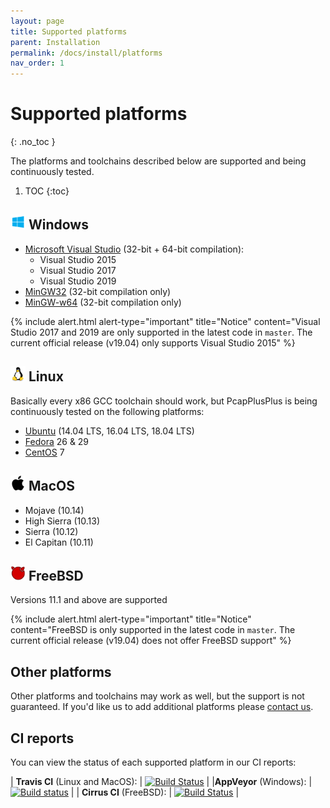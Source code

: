 ```yaml
---
layout: page
title: Supported platforms
parent: Installation
permalink: /docs/install/platforms
nav_order: 1
---
```


# Supported platforms
{: .no_toc }

The platforms and toolchains described below are supported and being continuously tested.

1. TOC
{:toc}

## <img src="/resources/logo-windows.png" alt="drawing" width="24" title="Windows"/> Windows

- [Microsoft Visual Studio](https://visualstudio.microsoft.com/) (32-bit + 64-bit compilation):
  - Visual Studio 2015
  - Visual Studio 2017
  - Visual Studio 2019
- [MinGW32](http://www.mingw.org/) (32-bit compilation only)
- [MinGW-w64](https://mingw-w64.org) (32-bit compilation only)

{% include alert.html alert-type="important" title="Notice" content="Visual Studio 2017 and 2019 are only supported in the latest code in <code>master</code>. The current official release (v19.04) only supports Visual Studio 2015" %}


## <img src="/resources/logo-linux.png" alt="drawing" width="24" title="Linux"/> Linux

Basically every x86 GCC toolchain should work, but PcapPlusPlus is being continuously tested on the following platforms:

- [Ubuntu](https://ubuntu.com/) (14.04 LTS, 16.04 LTS, 18.04 LTS)
- [Fedora](https://getfedora.org/) 26 & 29
- [CentOS](https://www.centos.org/) 7

## <img src="/resources/logo-apple.png" alt="drawing" width="24" title="MacOS"/> MacOS

- Mojave (10.14)
- High Sierra (10.13)
- Sierra (10.12)
- El Capitan (10.11)

## <img src="/resources/logo-freebsd.png" alt="drawing" width="24" title="FreeBSD"/> FreeBSD

Versions 11.1 and above are supported

{% include alert.html alert-type="important" title="Notice" content="FreeBSD is only supported in the latest code in <code>master</code>. The current official release (v19.04) does not offer FreeBSD support" %}

## Other platforms

Other platforms and toolchains may work as well, but the support is not guaranteed. If you'd like us to add additional platforms please [contact us](/docs/community).

## CI reports

You can view the status of each supported platform in our CI reports:

| __Travis CI__ (Linux and MacOS): | [![Build Status](https://travis-ci.org/seladb/PcapPlusPlus.svg?branch=master)](https://travis-ci.org/seladb/PcapPlusPlus) |
|__AppVeyor__ (Windows): | [![Build status](https://ci.appveyor.com/api/projects/status/4u5ui21ibbevkstc?svg=true)](https://ci.appveyor.com/project/seladb/pcapplusplus/branch/master) |
| __Cirrus CI__ (FreeBSD): | [![Build Status](https://api.cirrus-ci.com/github/seladb/PcapPlusPlus.svg)](https://cirrus-ci.com/github/seladb/PcapPlusPlus) |
